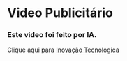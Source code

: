 # Video Publicitário

### Este video foi feito por IA.

Clique aqui para 
[Inovação Tecnologica](https://github.com/WellingtonADS/Inovcacao-Tecnologica/blob/435945f7c73549d006503a0c0b9aedc083eab222/Inova%C3%A7%C3%A3o%20Tecnologica.pdf)
